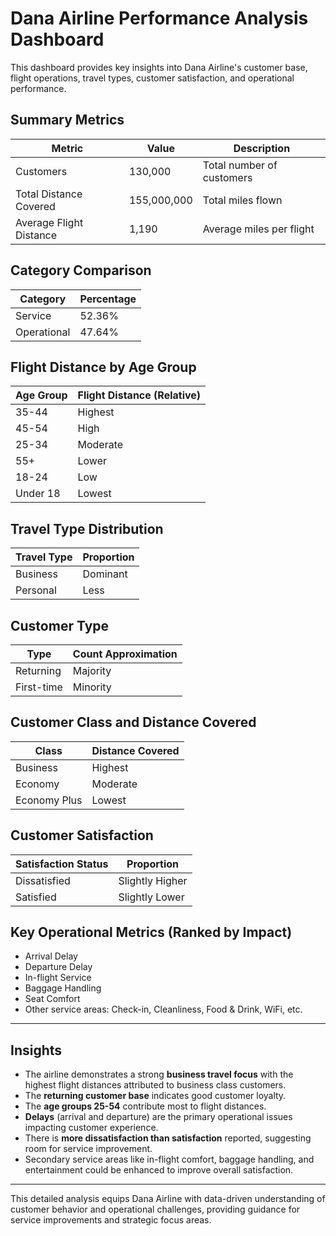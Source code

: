 # Dana Airline Performance Analysis Dashboard

This dashboard provides key insights into Dana Airline's customer base, flight operations, travel types, customer satisfaction, and operational performance.

## Summary Metrics

| Metric                    | Value       | Description                       |
|---------------------------|-------------|---------------------------------|
| Customers                 | 130,000     | Total number of customers        |
| Total Distance Covered    | 155,000,000 | Total miles flown                |
| Average Flight Distance   | 1,190       | Average miles per flight         |

## Category Comparison

| Category     | Percentage |
|--------------|------------|
| Service     | 52.36%     |
| Operational | 47.64%     |

## Flight Distance by Age Group

| Age Group | Flight Distance (Relative) |
|-----------|----------------------------|
| 35-44     | Highest                    |
| 45-54     | High                       |
| 25-34     | Moderate                   |
| 55+       | Lower                      |
| 18-24     | Low                        |
| Under 18  | Lowest                     |

## Travel Type Distribution

| Travel Type | Proportion |
|-------------|------------|
| Business    | Dominant   |
| Personal    | Less       |

## Customer Type

| Type        | Count Approximation         |
|-------------|----------------------------|
| Returning   | Majority                   |
| First-time  | Minority                   |

## Customer Class and Distance Covered

| Class        | Distance Covered |
|--------------|------------------|
| Business     | Highest          |
| Economy      | Moderate         |
| Economy Plus | Lowest           |

## Customer Satisfaction

| Satisfaction Status | Proportion          |
|---------------------|---------------------|
| Dissatisfied        | Slightly Higher     |
| Satisfied          | Slightly Lower      |

## Key Operational Metrics (Ranked by Impact)

- Arrival Delay
- Departure Delay
- In-flight Service
- Baggage Handling
- Seat Comfort
- Other service areas: Check-in, Cleanliness, Food & Drink, WiFi, etc.

---

## Insights

- The airline demonstrates a strong **business travel focus** with the highest flight distances attributed to business class customers.
- The **returning customer base** indicates good customer loyalty.
- The **age groups 25-54** contribute most to flight distances.
- **Delays** (arrival and departure) are the primary operational issues impacting customer experience.
- There is **more dissatisfaction than satisfaction** reported, suggesting room for service improvement.
- Secondary service areas like in-flight comfort, baggage handling, and entertainment could be enhanced to improve overall satisfaction.

---

This detailed analysis equips Dana Airline with data-driven understanding of customer behavior and operational challenges, providing guidance for service improvements and strategic focus areas.
